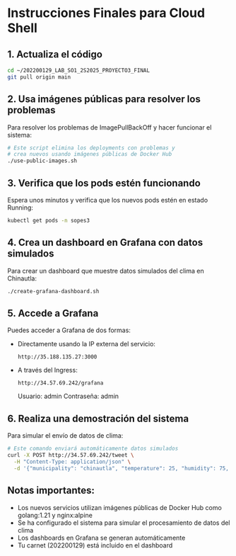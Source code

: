 # Instrucciones Finales para Cloud Shell

## 1. Actualiza el código
```bash
cd ~/202200129_LAB_SO1_2S2025_PROYECTO3_FINAL
git pull origin main
```

## 2. Usa imágenes públicas para resolver los problemas
Para resolver los problemas de ImagePullBackOff y hacer funcionar el sistema:

```bash
# Este script elimina los deployments con problemas y 
# crea nuevos usando imágenes públicas de Docker Hub
./use-public-images.sh
```

## 3. Verifica que los pods estén funcionando
Espera unos minutos y verifica que los nuevos pods estén en estado Running:

```bash
kubectl get pods -n sopes3
```

## 4. Crea un dashboard en Grafana con datos simulados
Para crear un dashboard que muestre datos simulados del clima en Chinautla:

```bash
./create-grafana-dashboard.sh
```

## 5. Accede a Grafana
Puedes acceder a Grafana de dos formas:

- Directamente usando la IP externa del servicio:
  ```
  http://35.188.135.27:3000
  ```

- A través del Ingress:
  ```
  http://34.57.69.242/grafana
  ```

  Usuario: admin
  Contraseña: admin

## 6. Realiza una demostración del sistema
Para simular el envío de datos de clima:

```bash
# Este comando enviará automáticamente datos simulados
curl -X POST http://34.57.69.242/tweet \
  -H "Content-Type: application/json" \
  -d '{"municipality": "chinautla", "temperature": 25, "humidity": 75, "weather": "sunny"}'
```

## Notas importantes:
- Los nuevos servicios utilizan imágenes públicas de Docker Hub como golang:1.21 y nginx:alpine
- Se ha configurado el sistema para simular el procesamiento de datos del clima
- Los dashboards en Grafana se generan automáticamente
- Tu carnet (202200129) está incluido en el dashboard